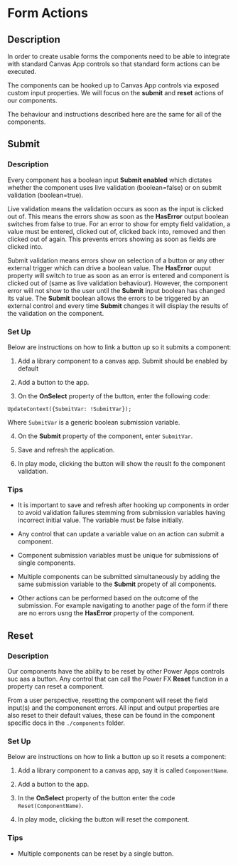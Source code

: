# Form Actions

## Description

In order to create usable forms the components need to be able to integrate with standard Canvas App controls so that standard form actions can be executed. 

The components can be hooked up to Canvas App controls via exposed custom input properties. We will focus on the **submit** and **reset** actions of our components.

The behaviour and instructions described here are the same for all of the components.

## Submit

### Description

Every component has a boolean input **Submit enabled** which dictates whether the component uses live validation (boolean=false) or on submit validation (boolean=true). 

Live validation means the validation occurs as soon as the input is clicked out of. This means the errors show as soon as the **HasError** output boolean switches from false to true. For an error to show for empty field validation, a value must be entered, clicked out of, clicked back into, removed and then clicked out of again. This prevents errors showing as soon as fields are clicked into. 

Submit validation means errors show on selection of a button or any other external trigger which can drive a boolean value. The **HasError** ouput property will switch to true as soon as an error is entered and component is clicked out of (same as live validation behaviour). However, the component error will not show to the user until the **Submit** input boolean has changed its value. The **Submit** boolean allows the errors to be triggered by an external control and every time **Submit** changes it will display the results of the validation on the component.

###  Set Up

Below are instructions on how to link a button up so it submits a component:

1. Add a library component to a canvas app. Submit should be enabled by default

2. Add a button to the app.

3. On the **OnSelect** property of the button, enter the following code:

```
UpdateContext({SubmitVar: !SubmitVar});
```

Where `SubmitVar` is a generic boolean submission variable.

4. On the **Submit** property of the component, enter `SubmitVar`.

5. Save and refresh the application.

6. In play mode, clicking the button will show the reuslt fo the component validation.

### Tips

- It is important to save and refresh after hooking up components in order to avoid validation failures stemming from submission variables having incorrect initial value. The variable must be false initially.

- Any control that can update a variable value on an action can submit a component.

- Component submission variables must be unique for submissions of single components.

- Multiple components can be submitted simultaneously by adding the same submission variable to the **Submit** propety of all components.

- Other actions can be performed based on the outcome of the submission. For example navigating to another page of the form if there are no errors usng the **HasError** property of the component.

## Reset

### Description

Our components have the ability to be reset by other Power Apps controls suc aas a button. Any control that can call the Power FX **Reset** function in a property can reset a component.

From a user perspective, resetting the component will reset the field input(s) and the componenent errors. All input and output properties are also reset to their default values, these can be found in the component specific docs in the `./components` folder.

### Set Up

Below are instructions on how to link a button up so it resets a component:

1. Add a library component to a canvas app, say it is called `ComponentName`.

2. Add a button to the app.

3. In the **OnSelect** property of the button enter the code `Reset(ComponentName)`.

4. In play mode, clicking the button will reset the component.

### Tips

- Multiple components can be reset by a single button.




